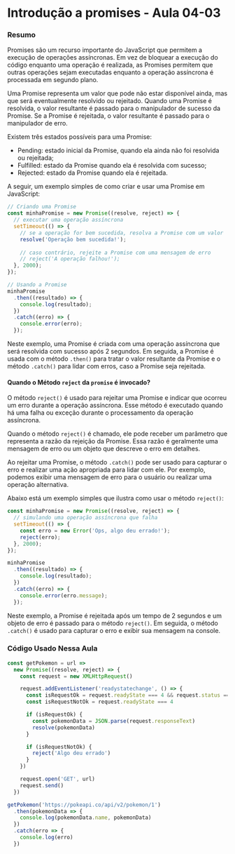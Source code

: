 <!--
Antes de publicar a issue, lembre-se de clicar na aba "Preview", para visualizar se a formatação está correta =)
-->

<!-- Escreva/insira as imagens após essa linha -->

# Introdução a promises - Aula 04-03

### Resumo

Promises são um recurso importante do JavaScript que permitem a execução de operações assíncronas. Em vez de bloquear a execução do código enquanto uma operação é realizada, as Promises permitem que outras operações sejam executadas enquanto a operação assíncrona é processada em segundo plano.

Uma Promise representa um valor que pode não estar disponível ainda, mas que será eventualmente resolvido ou rejeitado. Quando uma Promise é resolvida, o valor resultante é passado para o manipulador de sucesso da Promise. Se a Promise é rejeitada, o valor resultante é passado para o manipulador de erro.

Existem três estados possíveis para uma Promise:

- Pending: estado inicial da Promise, quando ela ainda não foi resolvida ou rejeitada;
- Fulfilled: estado da Promise quando ela é resolvida com sucesso;
- Rejected: estado da Promise quando ela é rejeitada.

A seguir, um exemplo simples de como criar e usar uma Promise em JavaScript:

```javascript
// Criando uma Promise
const minhaPromise = new Promise((resolve, reject) => {
  // executar uma operação assíncrona
  setTimeout(() => {
    // se a operação for bem sucedida, resolva a Promise com um valor
    resolve('Operação bem sucedida!');
    
    // caso contrário, rejeite a Promise com uma mensagem de erro
    // reject('A operação falhou!');
  }, 2000);
});

// Usando a Promise
minhaPromise
  .then((resultado) => {
    console.log(resultado);
  })
  .catch((erro) => {
    console.error(erro);
  });
```

Neste exemplo, uma Promise é criada com uma operação assíncrona que será resolvida com sucesso após 2 segundos. Em seguida, a Promise é usada com o método `.then()` para tratar o valor resultante da Promise e o método `.catch()` para lidar com erros, caso a Promise seja rejeitada.

#### Quando o Método `reject` da `promise` é invocado?

O método `reject()` é usado para rejeitar uma Promise e indicar que ocorreu um erro durante a operação assíncrona. Esse método é executado quando há uma falha ou exceção durante o processamento da operação assíncrona.

Quando o método `reject()` é chamado, ele pode receber um parâmetro que representa a razão da rejeição da Promise. Essa razão é geralmente uma mensagem de erro ou um objeto que descreve o erro em detalhes.

Ao rejeitar uma Promise, o método `.catch()` pode ser usado para capturar o erro e realizar uma ação apropriada para lidar com ele. Por exemplo, podemos exibir uma mensagem de erro para o usuário ou realizar uma operação alternativa.

Abaixo está um exemplo simples que ilustra como usar o método `reject()`:

```javascript
const minhaPromise = new Promise((resolve, reject) => {
  // simulando uma operação assíncrona que falha
  setTimeout(() => {
    const erro = new Error('Ops, algo deu errado!');
    reject(erro);
  }, 2000);
});

minhaPromise
  .then((resultado) => {
    console.log(resultado);
  })
  .catch((erro) => {
    console.error(erro.message);
  });
```

Neste exemplo, a Promise é rejeitada após um tempo de 2 segundos e um objeto de erro é passado para o método `reject()`. Em seguida, o método `.catch()` é usado para capturar o erro e exibir sua mensagem na console.

### Código Usado Nessa Aula

```javascript
const getPokemon = url =>
  new Promise((resolve, reject) => {
    const request = new XMLHttpRequest()

    request.addEventListener('readystatechange', () => {
      const isRequestOk = request.readyState === 4 && request.status === 200
      const isRequestNotOk = request.readyState === 4

      if (isRequestOk) {
        const pokemonData = JSON.parse(request.responseText)
        resolve(pokemonData)
      }

      if (isRequestNotOk) {
        reject('Algo deu errado')
      }
    })

    request.open('GET', url)
    request.send()
  })

getPokemon('https://pokeapi.co/api/v2/pokemon/1')
  .then(pokemonData => {
    console.log(pokemonData.name, pokemonData)
  })
  .catch(erro => {
    console.log(erro)
  })
```
